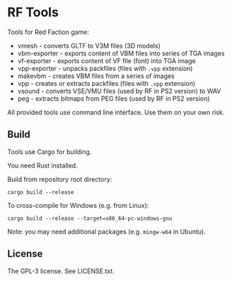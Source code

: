 RF Tools
========

Tools for Red Faction game:

* vmesh - converts GLTF to V3M files (3D models)
* vbm-exporter - exports content of VBM files into series of TGA images
* vf-exporter - exports content of VF file (font) into TGA image
* vpp-exporter - unpacks packfiles (files with `.vpp` extension)
* makevbm - creates VBM files from a series of images
* vpp - creates or extracts packfiles (files with `.vpp` extension)
* vsound - converts VSE/VMU files (used by RF in PS2 version) to WAV
* peg - extracts bitmaps from PEG files (used by RF in PS2 version)

All provided tools use command line interface.
Use them on your own risk.

Build
-----

Tools use Cargo for building.

You need Rust installed.

Build from repository root directory:

    cargo build --release

To cross-compile for Windows (e.g. from Linux):

    cargo build --release --target=x86_64-pc-windows-gnu

Note: you may need additional packages (e.g. `mingw-w64` in Ubuntu).

License
-------
The GPL-3 license. See LICENSE.txt.
